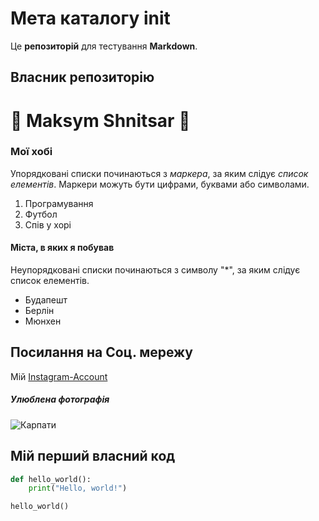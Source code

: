 # Мета каталогу init

Це **репозиторій** для тестування __Markdown__.

## Власник репозиторію

:muscle: Maksym Shnitsar :muscle:
======

### Мої хобі 

Упорядковані списки починаються з *маркера*, за яким слідує _список елементів_. Маркери можуть бути цифрами, буквами або символами.

1. Програмування
2. Футбол
3. Спів у хорі

#### Міста, в яких я побував

Неупорядковані списки починаються з символу "*", за яким слідує список елементів.

* Будапешт
* Берлін
* Мюнхен

## Посилання на Соц. мережу

Мій [Instagram-Account](https://www.instagram.com/maksymshnitsar/ "Instagram-Account")


##### Улюблена фотографія

![Карпати](https://encrypted-tbn0.gstatic.com/images?q=tbn:ANd9GcS2vEGOGfarEuGfgrX-pwsXV-ovRYV9U3En3g&usqp=CAU "Найкращі гори Карпати!")

## Мій перший власний код

```python
def hello_world():
    print("Hello, world!")

hello_world()
